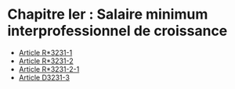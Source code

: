 # Chapitre Ier : Salaire minimum  interprofessionnel de croissance

* [Article R*3231-1](./LEGIARTI000018533886.md)
* [Article R*3231-2](./LEGIARTI000027043038.md)
* [Article R*3231-2-1](./LEGIARTI000027042425.md)
* [Article D3231-3](./LEGIARTI000018533884.md)
